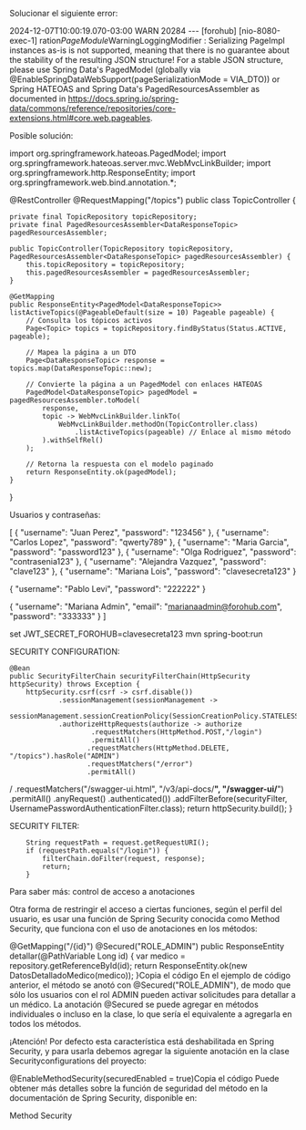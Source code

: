 Solucionar el siguiente error:

2024-12-07T10:00:19.070-03:00  WARN 20284 --- [forohub] [nio-8080-exec-1]
ration$PageModule$WarningLoggingModifier : Serializing PageImpl instances as-is is not supported,
meaning that there is no guarantee about the stability of the resulting JSON structure!
For a stable JSON structure, please use Spring Data's PagedModel (globally via
@EnableSpringDataWebSupport(pageSerializationMode = VIA_DTO))
or Spring HATEOAS and Spring Data's PagedResourcesAssembler as documented in
https://docs.spring.io/spring-data/commons/reference/repositories/core-extensions.html#core.web.pageables.

Posible solución:

import org.springframework.hateoas.PagedModel;
import org.springframework.hateoas.server.mvc.WebMvcLinkBuilder;
import org.springframework.http.ResponseEntity;
import org.springframework.web.bind.annotation.*;

@RestController
@RequestMapping("/topics")
public class TopicController {

    private final TopicRepository topicRepository;
    private final PagedResourcesAssembler<DataResponseTopic> pagedResourcesAssembler;

    public TopicController(TopicRepository topicRepository, PagedResourcesAssembler<DataResponseTopic> pagedResourcesAssembler) {
        this.topicRepository = topicRepository;
        this.pagedResourcesAssembler = pagedResourcesAssembler;
    }

    @GetMapping
    public ResponseEntity<PagedModel<DataResponseTopic>> listActiveTopics(@PageableDefault(size = 10) Pageable pageable) {
        // Consulta los tópicos activos
        Page<Topic> topics = topicRepository.findByStatus(Status.ACTIVE, pageable);

        // Mapea la página a un DTO
        Page<DataResponseTopic> response = topics.map(DataResponseTopic::new);

        // Convierte la página a un PagedModel con enlaces HATEOAS
        PagedModel<DataResponseTopic> pagedModel = pagedResourcesAssembler.toModel(
            response,
            topic -> WebMvcLinkBuilder.linkTo(
                WebMvcLinkBuilder.methodOn(TopicController.class)
                    .listActiveTopics(pageable) // Enlace al mismo método
            ).withSelfRel()
        );

        // Retorna la respuesta con el modelo paginado
        return ResponseEntity.ok(pagedModel);
    }
}

Usuarios y contraseñas:

[
{
"username": "Juan Perez",
"password": "123456"
},
{
"username": "Carlos Lopez",
"password": "qwerty789"
},
{
"username": "Maria Garcia",
"password": "password123"
},
{
"username": "Olga Rodriguez",
"password": "contrasenia123"
},
{
"username": "Alejandra Vazquez",
"password": "clave123"
},
{
"username": "Mariana Lois",
"password": "clavesecreta123"
}

{
"username": "Pablo Levi",
"password": "222222"
}

{
"username": "Mariana Admin",
"email": "marianaadmin@forohub.com",
"password": "333333"
}
]

set JWT_SECRET_FOROHUB=clavesecreta123
mvn spring-boot:run

SECURITY CONFIGURATION:

    @Bean
    public SecurityFilterChain securityFilterChain(HttpSecurity httpSecurity) throws Exception {
        httpSecurity.csrf(csrf -> csrf.disable())
                .sessionManagement(sessionManagement ->
                        sessionManagement.sessionCreationPolicy(SessionCreationPolicy.STATELESS))
                .authorizeHttpRequests(authorize -> authorize
                        .requestMatchers(HttpMethod.POST,"/login")
                        .permitAll()
                       .requestMatchers(HttpMethod.DELETE, "/topics").hasRole("ADMIN")
                       .requestMatchers("/error")
                       .permitAll()
/                     .requestMatchers("/swagger-ui.html", "/v3/api-docs/**", "/swagger-ui/**")
.permitAll()
.anyRequest()
.authenticated())
.addFilterBefore(securityFilter, UsernamePasswordAuthenticationFilter.class);
return httpSecurity.build();
}

SECURITY FILTER:

        String requestPath = request.getRequestURI();
        if (requestPath.equals("/login")) {
            filterChain.doFilter(request, response);
            return;
        }

Para saber más: control de acceso a anotaciones

Otra forma de restringir el acceso a ciertas funciones, según el perfil del usuario,
es usar una función de Spring Security conocida como Method Security,
que funciona con el uso de anotaciones en los métodos:

@GetMapping("/{id}")
@Secured("ROLE_ADMIN")
public ResponseEntity detallar(@PathVariable Long id) {
var medico = repository.getReferenceById(id);
return ResponseEntity.ok(new DatosDetalladoMedico(medico));
}Copia el código
En el ejemplo de código anterior, el método se anotó con @Secured("ROLE_ADMIN"), 
de modo que sólo los usuarios con el rol ADMIN pueden activar solicitudes para detallar a un médico.
La anotación @Secured se puede agregar en métodos individuales o incluso en la clase,
lo que sería el equivalente a agregarla en todos los métodos.

¡Atención! Por defecto esta característica está deshabilitada en Spring Security,
y para usarla debemos agregar la siguiente anotación en la clase Securityconfigurations del proyecto:

@EnableMethodSecurity(securedEnabled = true)Copia el código
Puede obtener más detalles sobre la función de seguridad del método en la documentación de
Spring Security, disponible en:

Method Security
